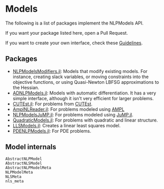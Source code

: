 # Models

The following is a list of packages implement the NLPModels API.

If you want your package listed here, open a Pull Request.

If you want to create your own interface, check these [Guidelines](@ref).
## Packages

- [NLPModelsModifiers.jl](https://github.com/JuliaSmoothOptimizers/NLPModelsModifiers.jl):
  Models that modify existing models.
  For instance, creating slack variables, or moving constraints into the objective functions, or using Quasi-Newton LBFSG approximations to the Hessian.
- [ADNLPModels.jl](https://github.com/JuliaSmoothOptimizers/ADNLPModels.jl):
  Models with automatic differentiation. It has a very simple interface, although it isn't very efficient for larger problems.
- [CUTEst.jl](https://github.com/JuliaSmoothOptimizers/CUTEst.jl):
  For problems from [CUTEst](https://github.com/ralna/CUTEst/wiki).
- [AmplNLReader.jl](https://github.com/JuliaSmoothOptimizers/AmplNLReader.jl):
  For problems modeled using [AMPL](https://ampl.com)
- [NLPModelsJuMP.jl](https://github.com/JuliaSmoothOptimizers/NLPModelsJuMP.jl):
  For problems modeled using [JuMP.jl](https://github.com/jump-dev/JuMP.jl).
- [QuadraticModels.jl](https://github.com/JuliaSmoothOptimizers/QuadraticModels.jl):
  For problems with quadratic and linear structure.
- [LLSModels.jl](https://github.com/JuliaSmoothOptimizers/LLSModels.jl):
  Creates a linear least squares model.
- [PDENLPModels.jl](https://github.com/JuliaSmoothOptimizers/PDENLPModels.jl):
  For PDE problems.

## Model internals

```@docs
AbstractNLPModel
AbstractNLSModel
AbstractNLPModelMeta
NLPModelMeta
NLSMeta
nls_meta
```